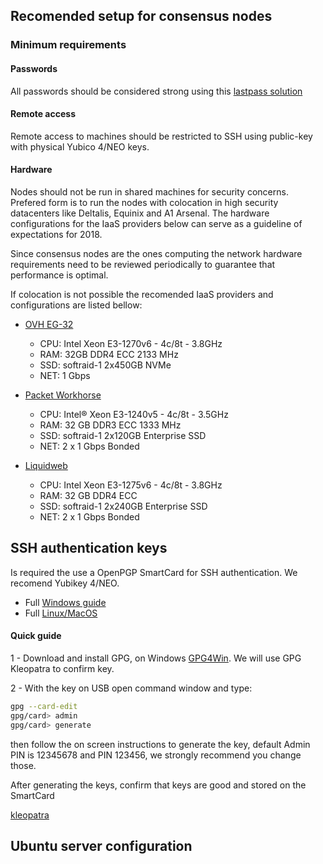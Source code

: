 ## Recomended setup for consensus nodes

### Minimum requirements

#### Passwords
All passwords should be considered strong using this [lastpass solution](https://lastpass.com/generatepassword.php)

#### Remote access
Remote access to machines should be restricted to SSH using public-key with physical Yubico 4/NEO keys.

#### Hardware
Nodes should not be run in shared machines for security concerns.
Prefered form is to run the nodes with colocation in high security datacenters like Deltalis, Equinix and A1 Arsenal. The hardware configurations for the IaaS providers below can serve as a guideline of expectations for 2018.

Since consensus nodes are the ones computing the network hardware requirements need to be reviewed periodically to guarantee that performance is optimal.

If colocation is not possible the recomended IaaS providers and configurations are listed bellow:

- [OVH EG-32](https://www.ovh.com/us/dedicated-servers/infra/1801eg02.xml)
  - CPU: Intel  Xeon E3-1270v6 - 4c/8t - 3.8GHz
  - RAM: 32GB DDR4 ECC 2133 MHz
  - SSD: softraid-1 2x450GB NVMe
  - NET: 1 Gbps
 
- [Packet Workhorse](https://www.packet.net/bare-metal/servers/type-1/)
  - CPU: Intel® Xeon E3-1240v5 - 4c/8t - 3.5GHz
  - RAM: 32 GB DDR3 ECC 1333 MHz
  - SSD: softraid-1 2x120GB Enterprise SSD
  - NET: 2 x 1 Gbps Bonded
 
- [Liquidweb](https://cart.liquidweb.com/configure/single-processor-1275v6)
  - CPU: Intel Xeon E3-1275v6 - 4c/8t - 3.8GHz
  - RAM: 32 GB DDR4 ECC
  - SSD: softraid-1 2x240GB Enterprise SSD
  - NET: 2 x 1 Gbps Bonded
 
## SSH authentication keys
Is required the use a OpenPGP SmartCard for SSH authentication. We recomend Yubikey 4/NEO.
 - Full [Windows guide](https://developers.yubico.com/PGP/SSH_authentication/Windows.html)
 - Full [Linux/MacOS](https://github.com/drduh/YubiKey-Guide)
 
#### Quick guide 
1 - Download and install GPG, on Windows [GPG4Win]((https://www.gpg4win.org)). We will use GPG Kleopatra to confirm key.

2 - With the key on USB open command window and type:
```bash
gpg --card-edit
gpg/card> admin
gpg/card> generate
```
then follow the on screen instructions to generate the key, default Admin PIN is 12345678 and PIN 123456, we strongly recommend you change those.

After generating the keys, confirm that keys are good and stored on the SmartCard

[kleopatra](assets/nodes/kleopatra.png)
 
 ## Ubuntu server configuration
 
 
  
